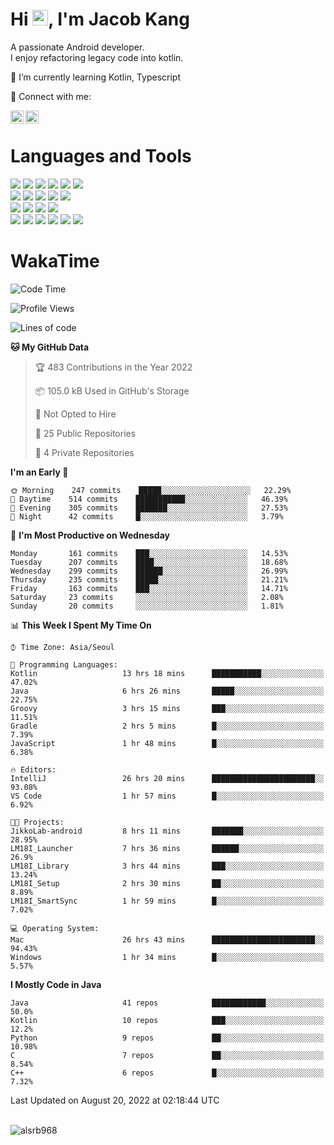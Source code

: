 # Hi <img src="https://media.giphy.com/media/hvRJCLFzcasrR4ia7z/giphy.gif" width="25px">, I'm Jacob Kang
A passionate Android developer.
</br>
I enjoy refactoring legacy code into kotlin.

🌱 I’m currently learning Kotlin, Typescript

🤝 Connect with me:

<a href="https://www.linkedin.com/in/minkyu-kang-b7477b1b2/"><img align="left" src="https://raw.githubusercontent.com/yushi1007/yushi1007/main/images/linkedin.svg" alt="Minkyu Kang | LinkedIn" width="21px"/></a>
<a href="https://www.instagram.com/_jacob_kang/"><img align="left" src="https://raw.githubusercontent.com/yushi1007/yushi1007/main/images/instagram.svg" alt="Jacob Kang | Instagram" width="21px"/></a>

</br>

# Languages and Tools

<div align="left">
<img src="https://img.shields.io/badge/java-007396?logo=java&logoColor=white"/>
<img src="https://img.shields.io/badge/kotlin-7F52FF?logo=kotlin&logoColor=white"/>
<img src="https://img.shields.io/badge/python-3776AB?logo=python&logoColor=white"/>
<img src="https://img.shields.io/badge/bash shell-4EAA25?logo=gnubash&logoColor=white"/>
<img src="https://img.shields.io/badge/c-A8B9CC?logo=c&logoColor=white"/>
<img src="https://img.shields.io/badge/c++-00599C?logo=c%2b%2b&logoColor=white"/>
</div>
<div align="left">
<img src="https://img.shields.io/badge/git-F05032?logo=git&logoColor=white"/>
<img src="https://img.shields.io/badge/github-181717?logo=github&logoColor=white"/>
<img src="https://img.shields.io/badge/mysql-4479A1?logo=mysql&logoColor=white"/>
<img src="https://img.shields.io/badge/sqlite-003B57?logo=sqlite&logoColor=white"/>
<img src="https://img.shields.io/badge/amazon AWS-232F3E?logo=amazonaws&logoColor=white"/>
</div>
<div align="left">
<img src="https://img.shields.io/badge/android-3DDC84?logo=android&logoColor=white"/>
<img src="https://img.shields.io/badge/linux-FCC624?logo=linux&logoColor=white"/>
<img src="https://img.shields.io/badge/flask-000000?logo=flask&logoColor=white"/>
<img src="https://img.shields.io/badge/arduino-00979D?logo=arduino&logoColor=white"/>
</div>
<div align="left">
<img src="https://img.shields.io/badge/slack-4A154B?logo=slack&logoColor=white"/>
<img src="https://img.shields.io/badge/notion-000000?logo=notion&logoColor=white"/>
<img src="https://img.shields.io/badge/jira-0052CC?logo=jira&logoColor=white"/>
<img src="https://img.shields.io/badge/postman-FF6C37?logo=postman&logoColor=white"/>
<img src="https://img.shields.io/badge/intellij-000000?logo=intellijidea&logoColor=white"/>
<img src="https://img.shields.io/badge/pycharm-000000?logo=pycharm&logoColor=white"/>
</div>

# WakaTime

<!--START_SECTION:waka-->
![Code Time](http://img.shields.io/badge/Code%20Time-0%20secs-blue)

![Profile Views](http://img.shields.io/badge/Profile%20Views-2-blue)

![Lines of code](https://img.shields.io/badge/From%20Hello%20World%20I%27ve%20Written-162%20Thousand%20lines%20of%20code-blue)

**🐱 My GitHub Data** 

> 🏆 483 Contributions in the Year 2022
 > 
> 📦 105.0 kB Used in GitHub's Storage 
 > 
> 🚫 Not Opted to Hire
 > 
> 📜 25 Public Repositories 
 > 
> 🔑 4 Private Repositories  
 > 
**I'm an Early 🐤** 

```text
🌞 Morning    247 commits    █████░░░░░░░░░░░░░░░░░░░░   22.29% 
🌆 Daytime    514 commits    ███████████░░░░░░░░░░░░░░   46.39% 
🌃 Evening    305 commits    ███████░░░░░░░░░░░░░░░░░░   27.53% 
🌙 Night      42 commits     █░░░░░░░░░░░░░░░░░░░░░░░░   3.79%

```
📅 **I'm Most Productive on Wednesday** 

```text
Monday       161 commits    ███░░░░░░░░░░░░░░░░░░░░░░   14.53% 
Tuesday      207 commits    ████░░░░░░░░░░░░░░░░░░░░░   18.68% 
Wednesday    299 commits    ██████░░░░░░░░░░░░░░░░░░░   26.99% 
Thursday     235 commits    █████░░░░░░░░░░░░░░░░░░░░   21.21% 
Friday       163 commits    ███░░░░░░░░░░░░░░░░░░░░░░   14.71% 
Saturday     23 commits     ░░░░░░░░░░░░░░░░░░░░░░░░░   2.08% 
Sunday       20 commits     ░░░░░░░░░░░░░░░░░░░░░░░░░   1.81%

```


📊 **This Week I Spent My Time On** 

```text
⌚︎ Time Zone: Asia/Seoul

💬 Programming Languages: 
Kotlin                   13 hrs 18 mins      ███████████░░░░░░░░░░░░░░   47.02% 
Java                     6 hrs 26 mins       █████░░░░░░░░░░░░░░░░░░░░   22.75% 
Groovy                   3 hrs 15 mins       ███░░░░░░░░░░░░░░░░░░░░░░   11.51% 
Gradle                   2 hrs 5 mins        █░░░░░░░░░░░░░░░░░░░░░░░░   7.39% 
JavaScript               1 hr 48 mins        █░░░░░░░░░░░░░░░░░░░░░░░░   6.38%

🔥 Editors: 
IntelliJ                 26 hrs 20 mins      ███████████████████████░░   93.08% 
VS Code                  1 hr 57 mins        █░░░░░░░░░░░░░░░░░░░░░░░░   6.92%

🐱‍💻 Projects: 
JikkoLab-android         8 hrs 11 mins       ███████░░░░░░░░░░░░░░░░░░   28.95% 
LM18I_Launcher           7 hrs 36 mins       ██████░░░░░░░░░░░░░░░░░░░   26.9% 
LM18I_Library            3 hrs 44 mins       ███░░░░░░░░░░░░░░░░░░░░░░   13.24% 
LM18I_Setup              2 hrs 30 mins       ██░░░░░░░░░░░░░░░░░░░░░░░   8.89% 
LM18I_SmartSync          1 hr 59 mins        █░░░░░░░░░░░░░░░░░░░░░░░░   7.02%

💻 Operating System: 
Mac                      26 hrs 43 mins      ███████████████████████░░   94.43% 
Windows                  1 hr 34 mins        █░░░░░░░░░░░░░░░░░░░░░░░░   5.57%

```

**I Mostly Code in Java** 

```text
Java                     41 repos            ████████████░░░░░░░░░░░░░   50.0% 
Kotlin                   10 repos            ███░░░░░░░░░░░░░░░░░░░░░░   12.2% 
Python                   9 repos             ██░░░░░░░░░░░░░░░░░░░░░░░   10.98% 
C                        7 repos             ██░░░░░░░░░░░░░░░░░░░░░░░   8.54% 
C++                      6 repos             █░░░░░░░░░░░░░░░░░░░░░░░░   7.32%

```



 Last Updated on August 20, 2022 at 02:18:44 UTC
<!--END_SECTION:waka-->

</br>

<div align="left">
<img align="left" src="https://github-readme-stats.vercel.app/api/top-langs?username=alsrb968&show_icons=true&locale=en&layout=compact&theme=dark" alt="alsrb968" />
</div>
